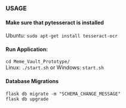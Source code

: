### USAGE

#### Make sure that pytesseract is installed 
Ubuntu: `sudo apt-get install tesseract-ocr`


#### Run Application:
`cd Meme_Vault_Prototype/` \
Linux: `./start.sh`  or Windows: `start.sh`

#### Database Migrations
`flask db migrate -m "SCHEMA_CHANGE_MESSAGE" ` \
`flask db upgrade`
